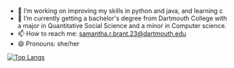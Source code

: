 - 🔭 I’m working on improving my skills in python and java, and learning c
- 🌱 I’m currently getting a bachelor's degree from Dartmouth College with a major in Quantitative Social Science and a minor in Computer science. 
- 📫 How to reach me: samantha.r.brant.23@dartmouth.edu
- 😄 Pronouns: she/her

<!--
[![Sams's github stats](https://github-readme-stats.vercel.app/api?username=sambrant&count_private=true&show_icons=true&theme=radical&hide_rank=false)](https://github.com/anuraghazra/github-readme-stats)
-->

[![Top Langs](https://github-readme-stats.vercel.app/api/top-langs/?username=sambrant)](https://github.com/anuraghazra/github-readme-stats)
